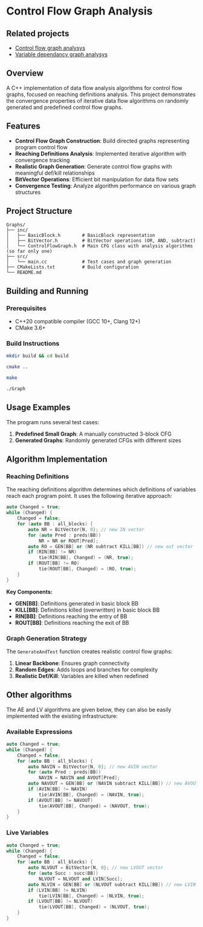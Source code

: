 # Control Flow Graph Analysis

## Related projects

- [Control flow graph analysys](https://github.com/OlegOpyakin/Dominators.git)
- [Variable dependancy graph analysys](https://github.com/OlegOpyakin/Cycles.git)

## Overview

A C++ implementation of data flow analysis algorithms for control flow graphs, focused on reaching definitions analysis. This project demonstrates the convergence properties of iterative data flow algorithms on randomly generated and predefined control flow graphs.

## Features

- **Control Flow Graph Construction**: Build directed graphs representing program control flow
- **Reaching Definitions Analysis**: Implemented iterative algorithm with convergence tracking
- **Realistic Graph Generation**: Generate control flow graphs with meaningful def/kill relationships
- **BitVector Operations**: Efficient bit manipulation for data flow sets
- **Convergence Testing**: Analyze algorithm performance on various graph structures

## Project Structure

```t
Graphs/
├── inc/
│   ├── BasicBlock.h        # BasicBlock representation
│   ├── BitVector.h         # BitVector operations (OR, AND, subtract)
│   └── ControlFlowGraph.h  # Main CFG class with analysis algorithms (so far only one)
├── src/
│   └── main.cc             # Test cases and graph generation
├── CMakeLists.txt          # Build configuration
└── README.md
```

## Building and Running

### Prerequisites

- C++20 compatible compiler (GCC 10+, Clang 12+)
- CMake 3.6+

### Build Instructions

```bash
mkdir build && cd build

cmake ..

make

./Graph
```

## Usage Examples

The program runs several test cases:

1. **Predefined Small Graph**: A manually constructed 3-block CFG
2. **Generated Graphs**: Randomly generated CFGs with different sizes

## Algorithm Implementation

### Reaching Definitions

The reaching definitions algorithm determines which definitions of variables reach each program point. It uses the following iterative approach:

```cpp
auto Changed = true;
while (Changed) {
    Changed = false;
    for (auto BB : all_blocks) {
        auto NR = BitVector{N, 0}; // new IN vector
        for (auto Pred : preds(BB))
            NR = NR or ROUT[Pred];
        auto RO = GEN[BB] or (NR subtract KILL[BB]) // new out vector
        if (RIN[BB] != NR)
            tie(RIN[BB], Changed) = (NR, true);
        if (ROUT[BB] != RO)
            tie(ROUT[BB], Changed) = (RO, true);
    }
}
```

**Key Components:**

- **GEN[BB]**: Definitions generated in basic block BB
- **KILL[BB]**: Definitions killed (overwritten) in basic block BB
- **RIN[BB]**: Definitions reaching the entry of BB
- **ROUT[BB]**: Definitions reaching the exit of BB

### Graph Generation Strategy

The `GenerateAndTest` function creates realistic control flow graphs:

1. **Linear Backbone**: Ensures graph connectivity
2. **Random Edges**: Adds loops and branches for complexity
3. **Realistic Def/Kill**: Variables are killed when redefined

## Other algorithms

The AE and LV algorithms are given below, they can also be easily implemented with the existing infrastructure:

### Available Expressions

```cpp
auto Changed = true;
while (Changed) {
    Changed = false;
    for (auto BB : all_blocks) {
        auto NAVIN = BitVector{N, 0}; // new AVIN vector
        for (auto Pred : preds(BB))
            NAVIN = NAVIN and AVOUT[Pred];
        auto NAVOUT = GEN[BB] or (NAVIN subtract KILL[BB]) // new AVOUT vector
        if (AVIN[BB] != NAVIN)
            tie(AVIN[BB], Changed) = (NAVIN, true);
        if (AVOUT[BB] != NAVOUT)
            tie(AVOUT[BB], Changed) = (NAVOUT, true);
    }
}
```

### Live Variables

```cpp
auto Changed = true;
while (Changed) {
    Changed = false;
    for (auto BB : all_blocks) {
        auto NLVOUT = BitVector{N, 0}; // new LVOUT vector
        for (auto Succ : succ(BB))
            NLVOUT = NLVOUT and LVIN[Succ];
        auto NLVIN = GEN[BB] or (NLVOUT subtract KILL[BB]) // new LVIN vector
        if (LVIN[BB] != NLVIN)
            tie(LVIN[BB], Changed) = (NLVIN, true);
        if (LVOUT[BB] != NLVOUT)
            tie(LVOUT[BB], Changed) = (NLVOUT, true);
    }
}
```
